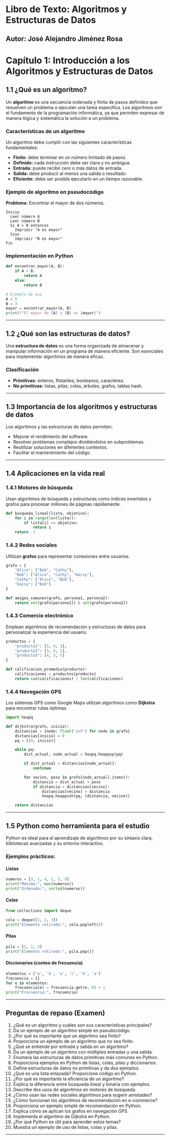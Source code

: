 # **Libro de Texto: Algoritmos y Estructuras de Datos**

## **Autor: José Alejandro Jiménez Rosa**

# Capítulo 1: Introducción a los Algoritmos y Estructuras de Datos

## 1.1 ¿Qué es un algoritmo?

Un **algoritmo** es una secuencia ordenada y finita de pasos definidos que resuelven un problema o ejecutan una tarea específica. Los algoritmos son el fundamento de la programación informática, ya que permiten expresar de manera lógica y sistemática la solución a un problema.

### Características de un algoritmo

Un algoritmo debe cumplir con las siguientes características fundamentales:

* **Finito:** debe terminar en un número limitado de pasos.
* **Definido:** cada instrucción debe ser clara y no ambigua.
* **Entrada:** puede recibir cero o más datos de entrada.
* **Salida:** debe producir al menos una salida o resultado.
* **Eficiente:** debe ser posible ejecutarlo en un tiempo razonable.

### Ejemplo de algoritmo en pseudocódigo

**Problema:** Encontrar el mayor de dos números.

```
Inicio
  Leer número A
  Leer número B
  Si A > B entonces
    Imprimir "A es mayor"
  Sino
    Imprimir "B es mayor"
Fin
```

### Implementación en Python

```python
def encontrar_mayor(A, B):
    if A > B:
        return A
    else:
        return B

# Ejemplo de uso
A = 5
B = 3
mayor = encontrar_mayor(A, B)
print(f"El mayor de {A} y {B} es {mayor}")
```

---

## 1.2 ¿Qué son las estructuras de datos?

Una **estructura de datos** es una forma organizada de almacenar y manipular información en un programa de manera eficiente. Son esenciales para implementar algoritmos de manera eficaz.

### Clasificación

* **Primitivas:** enteros, flotantes, booleanos, caracteres.
* **No primitivas:** listas, pilas, colas, árboles, grafos, tablas hash.

---

## 1.3 Importancia de los algoritmos y estructuras de datos

Los algoritmos y las estructuras de datos permiten:

* Mejorar el rendimiento del software.
* Resolver problemas complejos dividiéndolos en subproblemas.
* Reutilizar soluciones en diferentes contextos.
* Facilitar el mantenimiento del código.

---

## 1.4 Aplicaciones en la vida real

### 1.4.1 Motores de búsqueda

Usan algoritmos de búsqueda y estructuras como índices invertidos y grafos para procesar millones de páginas rápidamente.

```python
def busqueda_lineal(lista, objetivo):
    for i in range(len(lista)):
        if lista[i] == objetivo:
            return i
    return -1
```

### 1.4.2 Redes sociales

Utilizan **grafos** para representar conexiones entre usuarios.

```python
grafo = {
    "Alice": ["Bob", "Cathy"],
    "Bob": ["Alice", "Cathy", "Daisy"],
    "Cathy": ["Alice", "Bob"],
    "Daisy": ["Bob"]
}

def amigos_comunes(grafo, persona1, persona2):
    return set(grafo[persona1]) & set(grafo[persona2])
```

### 1.4.3 Comercio electrónico

Emplean algoritmos de recomendación y estructuras de datos para personalizar la experiencia del usuario.

```python
productos = {
    "producto1": [5, 4, 3],
    "producto2": [3, 4, 2],
    "producto3": [4, 5, 5]
}

def calificacion_promedio(producto):
    calificaciones = productos[producto]
    return sum(calificaciones) / len(calificaciones)
```

### 1.4.4 Navegación GPS

Los sistemas GPS como Google Maps utilizan algoritmos como **Dijkstra** para encontrar rutas óptimas.

```python
import heapq

def dijkstra(grafo, inicio):
    distancias = {nodo: float('inf') for nodo in grafo}
    distancias[inicio] = 0
    pq = [(0, inicio)]

    while pq:
        dist_actual, nodo_actual = heapq.heappop(pq)

        if dist_actual > distancias[nodo_actual]:
            continue

        for vecino, peso in grafo[nodo_actual].items():
            distancia = dist_actual + peso
            if distancia < distancias[vecino]:
                distancias[vecino] = distancia
                heapq.heappush(pq, (distancia, vecino))

    return distancias
```

---

## 1.5 Python como herramienta para el estudio

Python es ideal para el aprendizaje de algoritmos por su sintaxis clara, bibliotecas avanzadas y su entorno interactivo.

### Ejemplos prácticos:

#### Listas

```python
numeros = [3, 1, 4, 1, 5, 9]
print("Máximo:", max(numeros))
print("Ordenada:", sorted(numeros))
```

#### Colas

```python
from collections import deque

cola = deque([1, 2, 3])
print("Elemento retirado:", cola.popleft())
```

#### Pilas

```python
pila = [1, 2, 3]
print("Elemento retirado:", pila.pop())
```

#### Diccionarios (conteo de frecuencia)

```python
elementos = ['a', 'b', 'a', 'c', 'b', 'a']
frecuencia = {}
for e in elementos:
    frecuencia[e] = frecuencia.get(e, 0) + 1
print("Frecuencia:", frecuencia)
```

---

## Preguntas de repaso (Examen)

1. ¿Qué es un algoritmo y cuáles son sus características principales?
2. Da un ejemplo de un algoritmo simple en pseudocódigo.
3. ¿Por qué es importante que un algoritmo sea finito?
4. Proporciona un ejemplo de un algoritmo que no sea finito.
5. ¿Qué se entiende por entrada y salida en un algoritmo?
6. Da un ejemplo de un algoritmo con múltiples entradas y una salida.
7. Enumera las estructuras de datos primitivas más comunes en Python.
8. Proporciona ejemplos en Python de listas, colas, pilas y diccionarios.
9. Define estructuras de datos no primitivas y da dos ejemplos.
10. ¿Qué es una lista enlazada? Proporcione código en Python.
11. ¿Por qué es importante la eficiencia de un algoritmo?
12. Explica la diferencia entre búsqueda lineal y binaria con ejemplos.
13. Describe dos usos de algoritmos en motores de búsqueda.
14. ¿Cómo usan las redes sociales algoritmos para sugerir amistades?
15. ¿Cómo funcionan los algoritmos de recomendación en e-commerce?
16. Proporciona un ejemplo simple de recomendación en Python.
17. Explica cómo se aplican los grafos en navegación GPS.
18. Implementa el algoritmo de Dijkstra en Python.
19. ¿Por qué Python es útil para aprender estos temas?
20. Muestra un ejemplo de uso de listas, colas y pilas.

---

